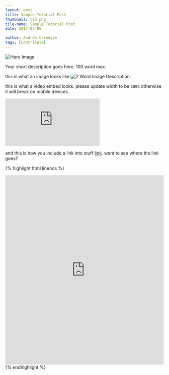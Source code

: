 ```yaml
---
layout: post
title: Sample Tutorial Post
thumbnail: tid.png
tile-name: Sample Tutorial Post
date: 2017-03-05

author: Andrew Carnegie
tags: [Contribute]
---
```


![Hero Image](/img/test/hero.png)

Your short description goes here. 100 word max.

this is what an image looks like
![2 Word Image Description](/img/test/thisImage.png)

this is what a video embed looks. please update width to be `100%` otherwise it will break on mobile devices.

<iframe src="https://www.youtube.com/embed/IdneKLhsWOQ" frameborder="0" allowfullscreen></iframe>

and this is how you include a link into stuff [link](http://cmu.edu). want to see where the link goes?

{% highlight html linenos %}
<!--This is what a code block looks like.-->

<iframe width="100%" height="600" src="https://www.youtube.com/embed/w0ZcpQ547Gg?rel=0" frameborder="0" allowfullscreen>
</iframe>
{% endhighlight %}


